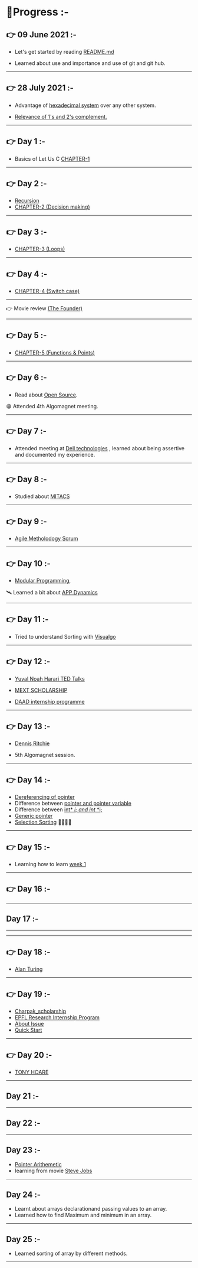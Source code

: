 # 💠Progress :-

## 👉 09 June 2021 :-

* Let's get started by reading [README.md](https://github.com/cleanhand/phase-1-SWAPNIL-7-MSD/blob/main/README.md)

* Learned about use and importance and use of git and git hub.

-------------------------------------------------------------------------------------------------------------------

## 👉 28 July 2021 :-

* Advantage of [hexadecimal system](https://github.com/cleanhand/phase-1-SWAPNIL-7-MSD/blob/main/Googling%20stuff/hexadecimal.md) over any other system.


* [Relevance of 1's and 2's complement.](https://github.com/cleanhand/phase-1-SWAPNIL-7-MSD/blob/main/Googling%20stuff/Relevance%20of%201's%20complement%20%26%202's%20complement.md)

---------------------------------------------------------------------------------------
## 👉 Day 1 :-

* Basics of Let Us C   [CHAPTER-1](https://github.com/cleanhand/phase-1-SWAPNIL-7-MSD/blob/main/LET%20US%20C/Chapter1.md)

-----------------------------------------------------------------------------------------------------------------------
## 👉 Day 2 :-

* [Recursion](https://github.com/cleanhand/phase-1-SWAPNIL-7-MSD/blob/main/recursion/recursion1.md) 
* [CHAPTER-2 (Decision making)](https://github.com/cleanhand/phase-1-SWAPNIL-7-MSD/blob/main/LET%20US%20C/Chapter2.md)

--------------------------------------------------------------------------------------------------------
## 👉 Day 3 :- 

* [CHAPTER-3 (Loops)](https://github.com/cleanhand/phase-1-SWAPNIL-7-MSD/blob/main/LET%20US%20C/Chapter3.md)

--------------------------------------------------------------------------------------------------------------------------
## 👉 Day 4 :-

* [CHAPTER-4 (Switch case)](https://github.com/cleanhand/phase-1-SWAPNIL-7-MSD/blob/main/LET%20US%20C/Chapter4.md)

---------------------------------------------------------------------------------------------------------
👉 Movie review [(The Founder)](https://github.com/cleanhand/phase-1-SWAPNIL-7-MSD/blob/main/Movie_review/The%20Founder.md)

----------------------------------------------------------------------------------------------------------

## 👉 Day 5 :-

* [CHAPTER-5 (Functions & Points)](https://github.com/cleanhand/phase-1-SWAPNIL-7-MSD/blob/main/LET%20US%20C/Chapter5.md)

------------------------------------------------------------------------------------------------------------

## 👉 Day 6 :-

* Read about [Open Source](https://opensource.guide/).

 😁  Attended 4th Algomagnet meeting.

------------------------------------

## 👉 Day 7 :-

* Attended meeting at [Dell technologies](https://github.com/cleanhand/phase-1-SWAPNIL-7-MSD/blob/main/Meetings/Dell_Technologies_session.md) , learned about being assertive and documented my experience.

------------------------------------------------------------------------

## 👉 Day 8 :-

* Studied about [MITACS](https://github.com/cleanhand/phase-1-SWAPNIL-7-MSD/blob/main/Internship/Mitacs.md)

----------------------------------------------------------------

## 👉 Day 9 :-

* [Agile Metholodogy Scrum](https://github.com/cleanhand/phase-1-SWAPNIL-7-MSD/blob/main/Googling%20stuff/Agile_methodology.md)

---------------------------------------------------------------------

## 👉 Day 10 :-

* [Modular Programming](https://github.com/cleanhand/phase-1-SWAPNIL-7-MSD/blob/main/Googling%20stuff/Modular_prgramming.md),

🛰️ Learned a bit about [APP Dynamics](https://github.com/cleanhand/phase-1-SWAPNIL-7-MSD/blob/main/Googling%20stuff/APP_Dynamics.md)

---------------------------------------------------------------------

## 👉 Day 11 :-

* Tried to understand Sorting with [Visualgo](https://github.com/cleanhand/phase-1-SWAPNIL-7-MSD/blob/main/Googling%20stuff/Visualgo.md)
   
---------------------------------------------------------------------

## 👉 Day 12 :-

  * [Yuval Noah Harari TED Talks](https://github.com/cleanhand/phase-1-SWAPNIL-7-MSD/blob/main/Informative_videos/TED_Talk_Yuval_Noah_Harari.md)

  * [MEXT SCHOLARSHIP](https://github.com/cleanhand/phase-1-SWAPNIL-7-MSD/blob/main/Internship/MEXT.md)
 
  * [DAAD internship programme](https://github.com/cleanhand/phase-1-SWAPNIL-7-MSD/blob/main/Internship/DAAD.md)

 ------------------------------------------
 
 ## 👉 Day 13 :- 
 
 * [Dennis Ritchie](https://github.com/cleanhand/phase-1-SWAPNIL-7-MSD/blob/main/Computer_Scientist/Dennis%20Ritchie.md)
 
 * 5th Algomagnet session.

----------------------------------------------------------------------

## 👉 Day 14 :- 
* [Dereferencing of pointer](https://github.com/cleanhand/phase-1-SWAPNIL-7-MSD/blob/main/Googling%20stuff/Deferencing_of_pointer.md)
* Difference between [pointer and pointer variable](https://github.com/cleanhand/phase-1-SWAPNIL-7-MSD/blob/main/Googling%20stuff/Ptr%26ptr_variable.md)
* Difference between [int* *i; and int* *i;](https://github.com/cleanhand/phase-1-SWAPNIL-7-MSD/blob/main/Googling%20stuff/Pointer.md)
* [Generic pointer](https://github.com/cleanhand/phase-1-SWAPNIL-7-MSD/blob/main/Googling%20stuff/Generic_pointers.md)
* [Selection Sorting](https://github.com/cleanhand/phase-1-SWAPNIL-7-MSD/blob/main/sorting/Selection_sorting.md) 👩‍👩‍👧‍👦

-------------------------------------------------------------------

## 👉 Day 15 :- 
* Learning how to learn [week 1](https://github.com/cleanhand/phase-1-SWAPNIL-7-MSD/blob/main/Learning_how_to_learn/week%201.md)

-------------------------------------------------------------------------------------

## 👉 Day 16 :- 

---------------------------------------------------------------

## Day 17 :- 

----------------------------------------------------

-----------------------------------------------------------
## 👉 Day 18 :- 
* [Alan Turing](https://github.com/cleanhand/phase-1-SWAPNIL-7-MSD/blob/main/Computer_Scientist/ALAN_TURING.md)

----------------------------------------------------------------------------------
## 👉 Day 19 :- 
* [Charpak_scholarship](https://github.com/cleanhand/phase-1-SWAPNIL-7-MSD/blob/main/Internship/Charpak_Scholarship.md)
* [EPFL Research Internship Program](https://github.com/cleanhand/phase-1-SWAPNIL-7-MSD/blob/main/Internship/EPFL_Research_Internship_Program.md)
* [About Issue](https://docs.github.com/en/issues/tracking-your-work-with-issues/creating-an-issue)
* [Quick Start](https://docs.github.com/en/get-started)

------------------------------------------------------------------
## 👉 Day 20 :- 
* [TONY HOARE](https://github.com/cleanhand/phase-1-Swapnil/blob/main/Computer_Scientist/TONY_HOARE.md)

------------------------------------------------------------

## Day 21 :- 

-----------------------------------------------------

## Day 22 :- 

-------------------------------------------

## Day 23 :- 
* [Pointer Arithemetic](https://github.com/cleanhand/phase-1-Swapnil/blob/main/Googling%20stuff/Pointer_Arithemetic.md)
* learning from movie [Steve Jobs](https://github.com/cleanhand/phase-1-Swapnil/blob/main/Movie_review/Steve_Jobs.md)

------------------------------------------------------

## Day 24 :- 

* Learnt about arrays declarationand passing values to an array.
* Learned how to find Maximum and minimum in an array.

-------------------------------------------

## Day 25 :- 
* Learned sorting of array by different methods.

-------------------------------------------------
